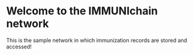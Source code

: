 # Welcome to the IMMUNIchain network

This is the sample network in which immunization records are stored and accessed!
